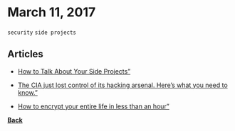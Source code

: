 # March 11, 2017

`security` `side projects`

## Articles

- [How to Talk About Your Side Projects”](https://medium.freecodecamp.com/how-to-talk-about-your-side-projects-18b96f192817#.i5ysp2nn1)

- [The CIA just lost control of its hacking arsenal. Here’s what you need to know.”](https://medium.freecodecamp.com/the-cia-just-lost-control-of-its-hacking-arsenal-heres-what-you-need-to-know-ea69fc1ce38c#.w1f32e1zf)

- [How to encrypt your entire life in less than an hour”](https://medium.freecodecamp.com/tor-signal-and-beyond-a-law-abiding-citizens-guide-to-privacy-1a593f2104c3#.3kw638614)


[__Back__](../README.md)
